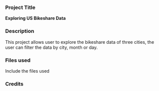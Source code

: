 ### Project Title
**Exploring US Bikeshare Data**

### Description
This project allows user to explore the bikeshare data of three cities, the user can filter the data by city, month or day.

### Files used
Include the files used

### Credits


